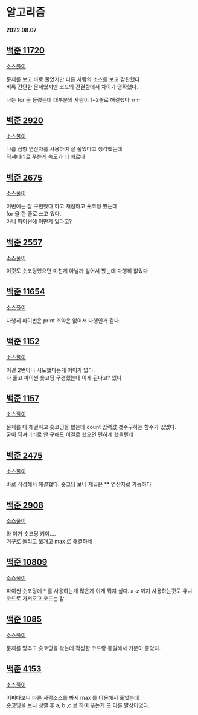 # 알고리즘

#### 2022.08.07

## [백준 11720](https://www.acmicpc.net/problem/11720)

[소스풀이](/baekjoon/11720.py)

문제를 보고 바로 풀었지만 다른 사람의 소스를 보고 감탄했다.  
비록 간단한 문제였지만 코드의 간결함에서 차이가 명확했다.

나는 for 문 돌렸는데 대부분의 사람이 1~2줄로 해결했다 ㅠㅠ

## [백준 2920](https://www.acmicpc.net/problem/2920)

[소스풀이](/baekjoon/2970.py)

나름 삼항 연산자를 사용하여 잘 풀었다고 생각했는데  
딕셔너리로 푸는게 속도가 더 빠르다

## [백준 2675](https://www.acmicpc.net/problem/2675)

[소스풀이](/baekjoon/2675.py)

이번에는 잘 구현했다 하고 채점하고 숏코딩 봤는데  
for 을 한 줄로 쓰고 있다.  
아니 파이썬에 이딴게 있다고?

## [백준 2557](https://www.acmicpc.net/problem/2557)

[소스풀이](/baekjoon/2557.py)

이것도 숏코딩있으면 미친게 아닐까 싶어서 봤는데 다행히 없었다

## [백준 11654](https://www.acmicpc.net/problem/11654)

[소스풀이](/baekjoon/11654.py)

다행히 파이썬은 print 축약은 없어서 다행인거 같다.

## [백준 1152](https://www.acmicpc.net/problem/1152)

[소스풀이](/baekjoon/1152.py)

이걸 2번이나 시도했다는게 어이가 없다.  
다 풀고 파이썬 숏코딩 구경했는데 이게 된다고? 였다

## [백준 1157](https://www.acmicpc.net/problem/1157)

[소스풀이](/baekjoon/1157.py)

문제를 다 해결하고 숏코딩을 봤는데 count 입력값 갯수구하는 함수가 있었다.  
굳이 딕셔너리로 안 구해도 이걸로 했으면 편하게 했을텐데

## [백준 2475](https://www.acmicpc.net/problem/2475)

[소스풀이](/baekjoon/2475.py)

바로 작성해서 해결했다. 숏코딩 보니 제곱은 \*\* 연산자로 가능하다

## [백준 2908](https://www.acmicpc.net/problem/2908)

[소스풀이](/baekjoon/2908.py)

와 이거 숏코딩 키야....  
거꾸로 돌리고 쪼개고 max 로 해결하네

## [백준 10809](https://www.acmicpc.net/problem/10809)

[소스풀이](/baekjoon/10809.py)

파이썬 숏코딩에 \* 를 사용하는게 많은게 이게 뭐지 싶다.
a-z 까지 사용하는것도 유니코드로 가져오고 코드는 참...

## [백준 1085](https://www.acmicpc.net/problem/1085)

[소스풀이](/baekjoon/1085.py)

문제를 맞추고 숏코딩을 봤는데 작성한 코드랑 동일해서 기분이 좋았다.

## [백준 4153](https://www.acmicpc.net/problem/4153)

[소스풀이](/baekjoon/4153.py)

어쩌다보니 다른 사람소스를 봐서 max 를 이용해서 풀었는데  
숏코딩을 보니 정렬 후 a, b ,c 로 하여 푸는게 또 다른 발상이었다.
